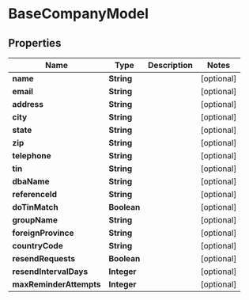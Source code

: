 

# BaseCompanyModel


## Properties

| Name | Type | Description | Notes |
|------------ | ------------- | ------------- | -------------|
|**name** | **String** |  |  [optional] |
|**email** | **String** |  |  [optional] |
|**address** | **String** |  |  [optional] |
|**city** | **String** |  |  [optional] |
|**state** | **String** |  |  [optional] |
|**zip** | **String** |  |  [optional] |
|**telephone** | **String** |  |  [optional] |
|**tin** | **String** |  |  [optional] |
|**dbaName** | **String** |  |  [optional] |
|**referenceId** | **String** |  |  [optional] |
|**doTinMatch** | **Boolean** |  |  [optional] |
|**groupName** | **String** |  |  [optional] |
|**foreignProvince** | **String** |  |  [optional] |
|**countryCode** | **String** |  |  [optional] |
|**resendRequests** | **Boolean** |  |  [optional] |
|**resendIntervalDays** | **Integer** |  |  [optional] |
|**maxReminderAttempts** | **Integer** |  |  [optional] |



